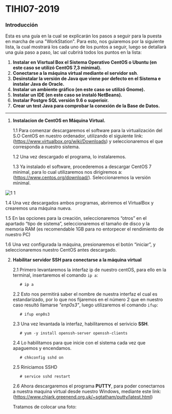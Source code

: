 # TIHI07-2019
### **Introducción**
Esta es una guía en la cual se explicarán los pasos a seguir para la puesta en marcha de una "WorkStation". Para esto, nos guiaremos por la siguiente lista, la cual mostrará los cada uno de los puntos a seguir, luego se detallarà una guìa paso a paso, lac ual cubrirá todos los puntos en la lista:
1. **Instalar en Visrtual Box el Sistema Operativo CentOS o Ubuntu (en este caso se utilizó CentOS 7,3 minimal).**
2. **Conectarse a la máquina virtual mediante el servidor ssh**.
3. **Desinstalar la versión de Java que viene por defecto en el Sistema e instalar Java de Oracle.**
4. **Instalar un ambiente gráfico (en este caso se utilizó Gnome).**
5. **Instalar un IDE (en este caso se instaló NetBeans).**
6. **Instalar Postgre SQL versión 9.6 o superioir.**
7. **Crear un test Java para comprobar la conexión de la Base de Datos.**
--------------------------------------------------------------------------------------------------------------------------------

1. **Instalacion de CentOS en Máquina Virtual.**

   1.1	Para comenzar descargaremos el software para la virtualización del S.O CentOS en nuestro ordenador, utilizando el siguiente link: (https://www.virtualbox.org/wiki/Downloads) y seleccionaremos el que corresponda a nuestro sistema.

   1.2 Una vez descargado el programa, lo instalaremos.

   1.3 Ya instalado el software, procederemos a descargar CentOS 7 minimal, para lo cual utilizaremos nos dirigiremos a: (https://www.centos.org/download/). Seleccionaremos la versión minimal.

![1 1](https://user-images.githubusercontent.com/48935510/56478835-f543db80-647f-11e9-927f-6b3dfda776de.jpg)

   1.4 Una vez descargados ambos programas, abriremos el VirtualBox y crearemos una máquina nueva.
   
   1.5 En las opciones para la creación, seleccionaremos “otros” en el apartado “tipo de sistema”, seleccionaremos el tamaño de disco y la memoria RAM (es recomendable 1GB para no entorpecer el rendimiento de nuestro PC)

   1.6 Una vez configurada la máquina, presionaremos el botón “iniciar”, y seleccionaremos nuestro CentOS antes descargado.



2. **Habilitar servidor SSH para conectarse a la máquina virtual**

   2.1 Primero levantaremos la interfaz ip de nuestro centOS, para ello en la terminal, insertaremos el comando `ip a`:
    
          # ip a
   2.2 Esto nos permitirá saber el nombre de nuestra interfaz el cual es estandarizado, por lo que nos fijaremos en el número 2 que en nuestro caso resultó llamarse *"enp0s3"*, luego utilizaremos el comando `ifup`: 
   
          # ifup enp0s3
          
   2.3 Una vez levantada la interfaz, habilitaremos el serivicio **SSH**.
   
          # yum -y install openssh-server openssh-clients
          
   2.4 Lo habilitamos para que inicie con el sistema cada vez que apaguemos y encendamos.
   
          # chkconfig sshd on
          
   2.5 Riniciamos SSHD
   
          # service sshd restart
   
   2.6 Ahora descargaremos el programa **PUTTY**, para poder conectarnos a nuestra maquina virtual desde nuestro Windows, mediante este link: (https://www.chiark.greenend.org.uk/~sgtatham/putty/latest.html)
   
   
   Tratamos de colocar una foto: 
